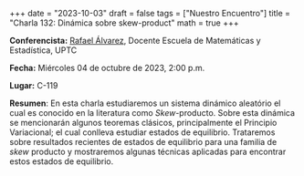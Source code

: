 +++
date  = "2023-10-03"
draft = false
tags  = ["Nuestro Encuentro"]
title = "Charla 132: Dinámica sobre skew-product"
math  = true
+++

**Conferencista:** [Rafael Álvarez](https://matematicas.netlify.app/authors/alvarez-r/), Docente Escuela de Matemáticas y Estadística, UPTC

**Fecha:** Miércoles 04 de octubre de 2023, 2:00 p.m.

**Lugar:** C-119

**Resumen**: En esta charla estudiaremos un sistema dinámico aleatório el cual es conocido en la literatura como *Skew*-producto. Sobre esta dinámica se mencionarán algunos teoremas clásicos, principalmente el Principio Variacional; el cual conlleva estudiar estados de equilibrio. Trataremos sobre resultados recientes de estados de equilibrio para una familia de *skew* producto y mostraremos algunas técnicas aplicadas para encontrar estos estados de equilibrio.

